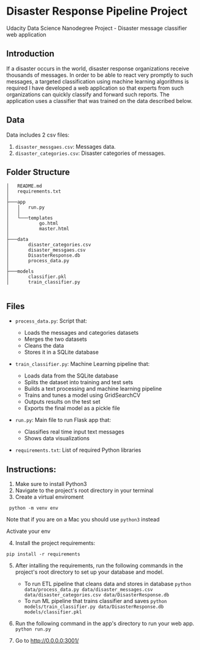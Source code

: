 # Disaster Response Pipeline Project
Udacity Data Science Nanodegree Project - Disaster message classifier web application

## Introduction
If a disaster occurs in the world, disaster response organizations receive thousands of messages. In order to be able to react very promptly to such messages, a targeted classification using machine learning algorithms is required I have developed a web application so that experts from such organizations can quickly classify and forward such reports. The application uses a classifier that was trained on the data described below.

## Data
Data includes 2 csv files:

1. `disaster_messgaes.csv`: Messages data.
2. `disaster_categories.csv`: Disaster categories of messages.

## Folder Structure
```
│   README.md
│   requirements.txt
│
├───app
│   │   run.py
│   │
│   └───templates
│           go.html
│           master.html
│
├───data
│       disaster_categories.csv
│       disaster_messgaes.csv
│       DisasterResponse.db
│       process_data.py
│
├───models
│       classifier.pkl
│       train_classifier.py


```
## Files
- `process_data.py`: Script that:

    - Loads the messages and categories datasets
    - Merges the two datasets
    - Cleans the data
    - Stores it in a SQLite database

- `train_classifier.py`: Machine Learning pipeline that:

    - Loads data from the SQLite database
    - Splits the dataset into training and test sets
    - Builds a text processing and machine learning pipeline
    - Trains and tunes a model using GridSearchCV
    - Outputs results on the test set
    - Exports the final model as a pickle file

- `run.py`: Main file to run Flask app that:

    - Classifies real time input text messages
    - Shows data visualizations

- `requirements.txt`: List of required Python libraries

## Instructions:

1. Make sure to install Python3
2. Navigate to the project's root directory in your terminal
3. Create a virtual enviroment 
```
 python -m venv env
```

Note that if you are on a Mac you should use `python3` instead

Activate your env

4. Install the project requirements:
```
pip install -r requirements
```

5. After intalling the requirements, run the following commands in the project's root directory to set up your database and model.

    - To run ETL pipeline that cleans data and stores in database
        `python data/process_data.py data/disaster_messages.csv data/disaster_categories.csv data/DisasterResponse.db`
    - To run ML pipeline that trains classifier and saves
        `python models/train_classifier.py data/DisasterResponse.db models/classifier.pkl`

2. Run the following command in the app's directory to run your web app.
    `python run.py`

3. Go to http://0.0.0.0:3001/
